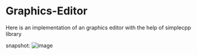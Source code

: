 # Graphics-Editor
Here is an implementation of an graphics editor with the help of simplecpp library

snapshot:
![image](https://user-images.githubusercontent.com/58662708/175808700-ffee7df2-01fa-4ca7-b489-20a6ace585e5.png)
